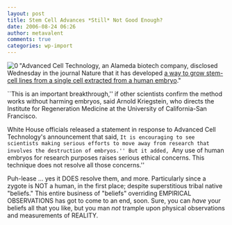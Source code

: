 ```yaml
---
layout: post
title: Stem Cell Advances *Still* Not Good Enough?
date: 2006-08-24 06:26
author: metavalent
comments: true
categories: wp-import
---
```

<!--Lead Photo --><a href="http://www.mercurynews.com/mld/mercurynews/news/15348684.htm"><img src="http://metavalent.info/images/sanjose.merc.logo.gif" align="left" border="0" alt="0" /></a><!-- Commentary -->"Advanced Cell Technology, an Alameda biotech company, disclosed Wednesday in the journal Nature that it has developed <a href="http://www.mercurynews.com/mld/mercurynews/news/15348684.htm">a way to grow stem-cell lines from a single cell extracted from a human embryo</a>."

``This is an important breakthrough,'' if other scientists confirm the method works without harming embryos, said Arnold Kriegstein, who directs the Institute for Regeneration Medicine at the University of California-San Francisco.

White House officials released a statement in response to Advanced Cell Technology's announcement that said, ``It is encouraging to see scientists making serious efforts to move away from research that involves the destruction of embryos.'' But it added, ``Any use of human embryos for research purposes raises serious ethical concerns. This technique does not resolve all those concerns.''

Puh-lease ... yes it DOES resolve them, and more.  Particularly since a zygote is NOT a human, in the first place; despite superstitious tribal native "beliefs."  This entire business of "beliefs" overriding EMPIRICAL OBSERVATIONS has got to come to an end, soon.  Sure, you can *have* your beliefs all that you like, but you man *not* trample upon physical observations and measurements of REALITY.
